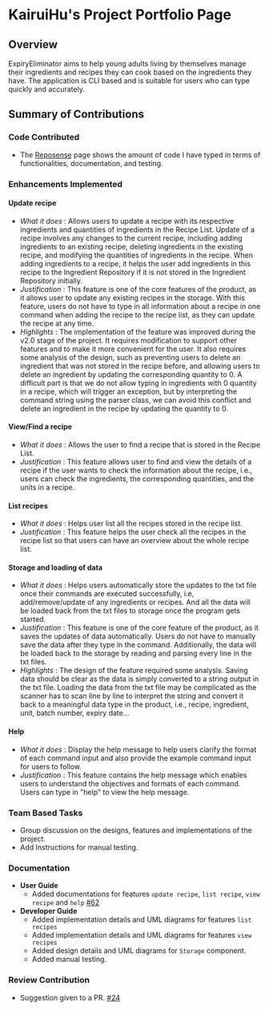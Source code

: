 # KairuiHu's Project Portfolio Page

## Overview
ExpiryEliminator aims to help young adults living by themselves manage their ingredients and recipes they can cook 
based on the ingredients they have.
The application is CLI based and is suitable for users who can type quickly and accurately.

## Summary of Contributions

### Code Contributed

- The [Reposense](https://nus-cs2113-ay2122s1.github.io/tp-dashboard/?search=&sort=groupTitle&sortWithin=title&timeframe=commit&mergegroup=&groupSelect=groupByRepos&breakdown=true&checkedFileTypes=docs~functional-code~test-code~other&since=2021-09-25&tabOpen=true&tabAuthor=vincentlauhl&tabRepo=AY2122S1-CS2113-T16-3%2Ftp%5Bmaster%5D&authorshipIsMergeGroup=false&authorshipFileTypes=docs~functional-code~test-code~other&authorshipIsBinaryFileTypeChecked=false&tabType=authorship)
  page shows the amount of code I have typed in terms of functionalities, documentation, and testing.

### Enhancements Implemented

#### Update recipe
- *What it does* : Allows users to update a recipe with its respective ingredients and quantities of ingredients 
   in the Recipe List. Update of a recipe involves any changes to the current recipe, including adding ingredients to 
   an existing recipe, deleting ingredients in the existing recipe, and modifying the quantities of ingredients in the 
   recipe. When adding ingredients to a recipe, it helps the user add ingredients in this recipe to the
   Ingredient Repository if it is not stored in the Ingredient Repository initially.
- *Justification* : This feature is one of the core features of the product, as it allows user to update any existing 
   recipes in the storage. With this feature, users do not have to type in all information about a 
   recipe in one command when adding the recipe to the recipe list, as they can update the recipe at any time.
- *Highlights* : The implementation of the feature was improved during the v2.0 stage of the project. It requires 
   modification to support other features and to make it more convenient for the user. It also requires some analysis 
   of the design, such as preventing users to delete an ingredient that was not stored in the recipe before, and 
   allowing users to delete an ingredient by updating the corresponding quantity to 0. A difficult part is that we do
   not allow typing in ingredients with 0 quantity in a recipe, which will trigger an exception, but by interpreting 
   the command string using the parser class, we can avoid this conflict and delete an ingredient in the recipe by 
   updating the quantity to 0.


#### View/Find a recipe
- *What it does* : Allows the user to find a recipe that is stored in the Recipe List.
- *Justification* : This feature allows user to find and view the details of a recipe if the user wants to check the 
   information about the recipe, i.e., users can check the ingredients, the corresponding quantities, and the units 
   in a recipe.


#### List recipes
- *What it does* : Helps user list all the recipes stored in the recipe list.
- *Justification* : This feature helps the user check all the recipes in the recipe list so that users can have an 
   overview about the whole recipe list.


#### Storage and loading of data
- *What it does* : Helps users automatically store the updates to the txt file once their commands are executed 
   successfully, i.e, add/remove/update of any ingredients or recipes. And all the data will be loaded back from the 
   txt files to storage once the program gets started.
- *Justification* : This feature is one of the core feature of the product, as it saves the updates of data 
   automatically. Users do not have to manually save the data after they type in the command. Additionally, the data 
   will be loaded back to the storage by reading and parsing every line in the txt files.
- *Highlights* : The design of the feature required some analysis. Saving data should be clear as the data is simply
   converted to a string output in the txt file. Loading the data from the txt file may be complicated as the scanner
   has to scan line by line to interpret the string and convert it back to a meaningful data type in the product,
   i.e., recipe, ingredient, unit, batch number, expiry date...

#### Help
- *What it does* : Display the help message to help users clarify the format of each command input and also provide
   the example command input for users to follow.
- *Justification* : This feature contains the help message which enables users to understand the objectives and formats
   of each command. Users can type in "help" to view the help message.

### Team Based Tasks
- Group discussion on the designs, features and implementations of the project.
- Add Instructions for manual testing.

### Documentation
- **User Guide**
    - Added documentations for features `update recipe`, `list recipe`, `view recipe` and `help` [#62](https://github.com/AY2122S1-CS2113-T16-3/tp/pull/86)
- **Developer Guide**
    - Added implementation details and UML diagrams for features `list recipes`
    - Added implementation details and UML diagrams for features `view recipes`
    - Added design details and UML diagrams for `Storage` component. 
    - Added manual testing.

### Review Contribution
- Suggestion given to a PR. [#24](https://github.com/AY2122S1-CS2113-T16-3/tp/pull/24)
